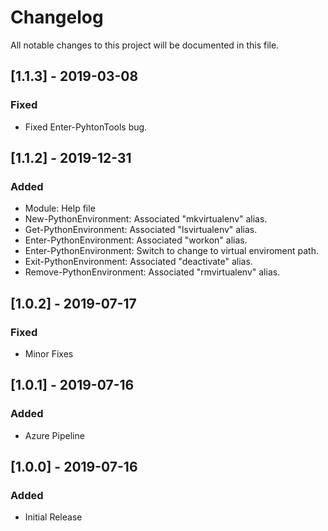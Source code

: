 # Changelog
All notable changes to this project will be documented in this file.

## [1.1.3] - 2019-03-08
### Fixed
- Fixed Enter-PyhtonTools bug.

## [1.1.2] - 2019-12-31
### Added
- Module: Help file
- New-PythonEnvironment: Associated "mkvirtualenv" alias.
- Get-PythonEnvironment: Associated "lsvirtualenv" alias.
- Enter-PythonEnvironment: Associated "workon" alias.
- Enter-PythonEnvironment: Switch to change to virtual enviroment path.
- Exit-PythonEnvironment: Associated "deactivate" alias.
- Remove-PythonEnvironment: Associated "rmvirtualenv" alias.

## [1.0.2] - 2019-07-17
### Fixed
- Minor Fixes

## [1.0.1] - 2019-07-16
### Added
- Azure Pipeline

## [1.0.0] - 2019-07-16
### Added
- Initial Release
